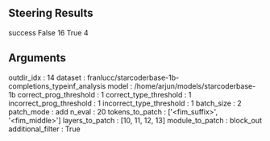 ## Steering Results
success
False    16
True      4
## Arguments
outdir_idx : 14
dataset : franlucc/starcoderbase-1b-completions_typeinf_analysis
model : /home/arjun/models/starcoderbase-1b
correct_prog_threshold : 1
correct_type_threshold : 1
incorrect_prog_threshold : 1
incorrect_type_threshold : 1
batch_size : 2
patch_mode : add
n_eval : 20
tokens_to_patch : ['<fim_suffix>', '<fim_middle>']
layers_to_patch : [10, 11, 12, 13]
module_to_patch : block_out
additional_filter : True
